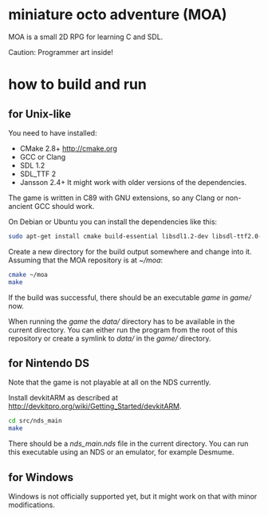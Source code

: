 miniature octo adventure (MOA)
==============================

MOA is a small 2D RPG for learning C and SDL.

Caution: Programmer art inside!


how to build and run
====================

for Unix-like
-------------

You need to have installed:
- CMake 2.8+ http://cmake.org
- GCC or Clang
- SDL 1.2
- SDL_TTF 2
- Jansson 2.4+
It might work with older versions of the dependencies.

The game is written in C89 with GNU extensions, so any Clang or non-ancient GCC should work.

On Debian or Ubuntu you can install the dependencies like this:
```sh
sudo apt-get install cmake build-essential libsdl1.2-dev libsdl-ttf2.0-dev libjansson-dev
```

Create a new directory for the build output somewhere and change into it.
Assuming that the MOA repository is at *~/moa*:
```sh
cmake ~/moa
make
```

If the build was successful, there should be an executable *game* in *game/* now.

When running the *game* the *data/* directory has to be available in the current directory.
You can either run the program from the root of this repository or create a symlink to *data/* in
the *game/* directory.

for Nintendo DS
---------------

Note that the game is not playable at all on the NDS currently.

Install devkitARM as described at http://devkitpro.org/wiki/Getting_Started/devkitARM.

```sh
cd src/nds_main
make
```

There should be a *nds_main.nds* file in the current directory. You can run this executable using an NDS or an emulator, for example Desmume.


for Windows
-----------

Windows is not officially supported yet, but it might work on that with minor modifications.
